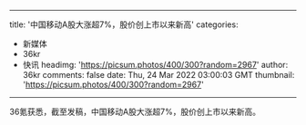 
---
title: '中国移动A股大涨超7%，股价创上市以来新高'
categories: 
 - 新媒体
 - 36kr
 - 快讯
headimg: 'https://picsum.photos/400/300?random=2967'
author: 36kr
comments: false
date: Thu, 24 Mar 2022 03:00:03 GMT
thumbnail: 'https://picsum.photos/400/300?random=2967'
---

<div>   
36氪获悉，截至发稿，中国移动A股大涨超7%，股价创上市以来新高。  
</div>
            